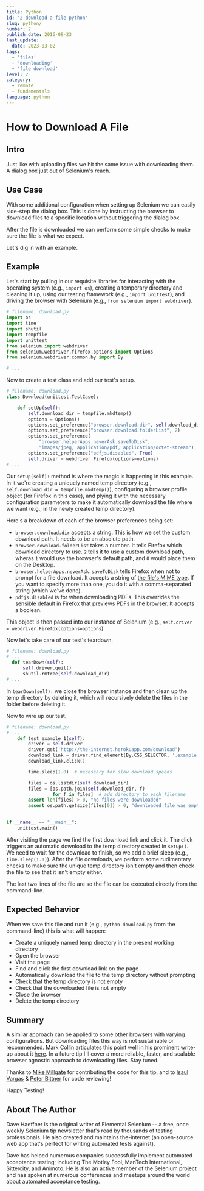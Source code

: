 ```yaml
---
title: Python
id: '2-download-a-file-python'
slug: python/
number: 2
publish_date: 2016-09-23
last_update: 
  date: 2023-03-02
tags:
  - 'files'
  - 'downloading'
  - 'file download'
level: 2
category:
  - remote
  - fundamentals
language: python
---
```


# How to Download A File

## Intro

Just like with uploading files we hit the same issue with downloading them. A dialog box just out of Selenium's reach.

## Use Case

With some additional configuration when setting up Selenium we can easily side-step the dialog box. This is done by instructing the browser to download files to a specific location without triggering the dialog box.

After the file is downloaded we can perform some simple checks to make sure the file is what we expect.

Let's dig in with an example.

## Example

Let's start by pulling in our requisite libraries for interacting with the operating system (e.g., `import os`), creating a temporary directory and cleaning it up, using our testing framework (e.g., `import unittest`), and driving the browser with Selenium (e.g., `from selenium import webdriver`).

```python
# filename: download.py
import os
import time
import shutil
import tempfile
import unittest
from selenium import webdriver
from selenium.webdriver.firefox.options import Options
from selenium.webdriver.common.by import By

# ...
```

Now to create a test class and add our test's setup.

```python
# filename: download.py
class Download(unittest.TestCase):

    def setUp(self):
        self.download_dir = tempfile.mkdtemp()
        options = Options()
        options.set_preference("browser.download.dir", self.download_dir)
        options.set_preference("browser.download.folderList", 2)
        options.set_preference(
            "browser.helperApps.neverAsk.saveToDisk",
            "images/jpeg, application/pdf, application/octet-stream")
        options.set_preference("pdfjs.disabled", True)
        self.driver = webdriver.Firefox(options=options)
# ...
```

Our `setUp(self):` method is where the magic is happening in this example. In it we're creating a uniquely named temp directory (e.g., `self.download_dir = tempfile.mkdtemp()`), configuring a browser profile object (for Firefox in this case), and plying it with the necessary configuration parameters to make it automatically download the file where we want (e.g., in the newly created temp directory).

Here's a breakdown of each of the browser preferences being set:

+ `browser.download.dir` accepts a string. This is how we set the custom download path. It needs to be an absolute path.
+ `browser.download.folderList` takes a number. It tells Firefox which download directory to use. `2` tells it to use a custom download path, wheras `1` would use the browser's default path, and `0` would place them on the Desktop.
+ `browser.helperApps.neverAsk.saveToDisk` tells Firefox when not to prompt for a file download. It accepts a string of [the file's MIME type](http://en.wikipedia.org/wiki/Internet_media_type). If you want to specify more than one, you do it with a comma-separated string (which we've done).
+ `pdfjs.disabled` is for when downloading PDFs. This overrides the sensible default in Firefox that previews PDFs in the browser. It accepts a boolean.

This object is then passed into our instance of Selenium (e.g., `self.driver = webdriver.Firefox(options=options`).

Now let's take care of our test's teardown.

```python
# filename: download.py
# ...
  def tearDown(self):
      self.driver.quit()
      shutil.rmtree(self.download_dir)
# ...
```

In `tearDown(self):` we close the browser instance and then clean up the temp directory by deleting it, which will recursively delete the files in the folder before deleting it.

Now to wire up our test.

```python
# filename: download.py
# ...
    def test_example_1(self):
        driver = self.driver
        driver.get('http://the-internet.herokuapp.com/download')
        download_link = driver.find_element(By.CSS_SELECTOR, '.example a')
        download_link.click()

        time.sleep(1.0)  # necessary for slow download speeds

        files = os.listdir(self.download_dir)
        files = [os.path.join(self.download_dir, f)
                 for f in files]  # add directory to each filename
        assert len(files) > 0, "no files were downloaded"
        assert os.path.getsize(files[0]) > 0, "downloaded file was empty"
    

if __name__ == "__main__":
    unittest.main()
```

After visiting the page we find the first download link and click it. The click triggers an automatic download to the temp directory created in `setUp()`. We need to wait for the download to finish, so we add a brief sleep (e.g., `time.sleep(1.0)`). After the file downloads, we perform some rudimentary checks to make sure the unique temp directory isn't empty and then check the file to see that it isn't empty either.

The last two lines of the file are so the file can be executed directly from the command-line.

## Expected Behavior

When we save this file and run it (e.g., `python download.py` from the command-line) this is what will happen:

+ Create a uniquely named temp directory in the present working directory
+ Open the browser
+ Visit the page
+ Find and click the first download link on the page
+ Automatically download the file to the temp directory without prompting
+ Check that the temp directory is not empty
+ Check that the downloaded file is not empty
+ Close the browser
+ Delete the temp directory

## Summary

A similar approach can be applied to some other browsers with varying configurations. But downloading files this way is not sustainable or recommended. Mark Collin articulates this point well in his prominent write-up about it [here](http://ardesco.lazerycode.com/index.php/2012/07/how-to-download-files-with-selenium-and-why-you-shouldnt/). In a future tip I'll cover a more reliable, faster, and scalable browser agnostic approach to downloading files. Stay tuned.

Thanks to [Mike Millgate](https://github.com/trabulmonkee) for contributing the code for this tip, and to [Isaul Vargas](https://github.com/Dude-X) & [Peter Bittner](https://github.com/bittner) for code reviewing!

Happy Testing!

## About The Author

Dave Haeffner is the original writer of Elemental Selenium -- a free, once weekly Selenium tip newsletter that's read by thousands of testing professionals. He also created and maintains the-internet (an open-source web app that's perfect for writing automated tests against).

Dave has helped numerous companies successfully implement automated acceptance testing; including The Motley Fool, ManTech International, Sittercity, and Animoto. He is also an active member of the Selenium project and has spoken at numerous conferences and meetups around the world about automated acceptance testing.

